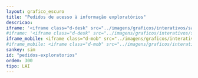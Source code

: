 ```yaml
---
layout: grafico_escuro
title: "Pedidos de acesso à informação exploratórios"
descricao:
iframe: '<iframe class="d-desk" src="../imagens/graficos/interativos/sankey_lai_exp/index.html" onload="loadIframe()" scrolling="no" width="100%" height="1800px" frameborder="no" seamless allowfullscreen style="max-width:100%;margin:0 auto"> </iframe>'
#iframe: '<iframe class="d-desk" src="../imagens/graficos/interativos/sankey-lai/index.html" onload="loadIframe()" scrolling="auto" width="85%" height="800px" frameborder="no" seamless allowfullscreen style="max-width:100%;margin:0 auto"> </iframe>'
iframe_mobile: <iframe class="d-mob" src="../imagens/graficos/interativos/sankey_lai_exp_mobile/index.html" onload="loadIframe()" scrolling="no" width="100%" height="1420px" frameborder="no" seamless allowfullscreen style="max-width:100%;margin:0 auto"> </iframe>
#iframe_mobile: <iframe class="d-mob" src="../imagens/graficos/interativos/sankey-lai_mobile/index.html" onload="loadIframe()" scrolling="auto" width="100%" height="650px" frameborder="no" seamless allowfullscreen style="max-width:100%;margin:0 auto"> </iframe>
sankey: sim
id: "pedidos-exploratorios"
ordem: 300
tipo: LAI
---
```

